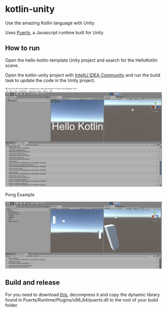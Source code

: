 # kotlin-unity
Use the amazing Kotlin language with Unity

Uses [Puerts](https://github.com/Tencent/puerts), a Javascript runtime built for Unity

## How to run

Open the hello-kotlin-template Unity project and search for the HelloKotlin scene.

Open the kotlin-unity project with [IntelliJ IDEA Community](https://www.jetbrains.com/idea/download/) and run the build task to update the code in the Unity project.

![](https://github.com/hiperbou/kotlin-unity/blob/master/screenshots/hello-kotlin.jpg)

Pong Example

![](https://github.com/hiperbou/kotlin-unity/blob/master/screenshots/pong.jpg)


## Build and release

For you need to download [this](https://github.com/Tencent/puerts/releases/download/Unity_v1.3.4/PuerTS_V8_1.3.4.tgz), decompress it and copy the dynamic library found in Puerts/Runtime/Plugins/x86_64/puerts.dll to the root of your build folder.
